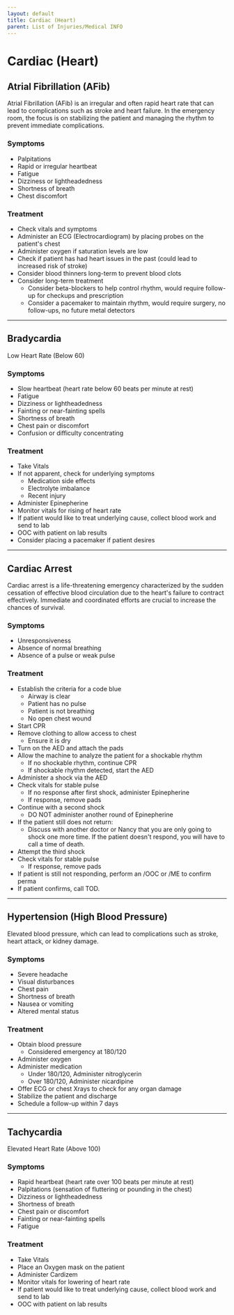 ```yaml
---
layout: default
title: Cardiac (Heart)
parent: List of Injuries/Medical INFO
---
```


# Cardiac (Heart)

## Atrial Fibrillation (AFib)
Atrial Fibrillation (AFib) is an irregular and often rapid heart rate that can lead to complications such as stroke and heart failure. In the emergency room, the focus is on stabilizing the patient and managing the rhythm to prevent immediate complications.

### Symptoms
- Palpitations
- Rapid or irregular heartbeat
- Fatigue
- Dizziness or lightheadedness
- Shortness of breath
- Chest discomfort

### Treatment
- Check vitals and symptoms
- Administer an ECG (Electrocardiogram) by placing probes on the patient's chest
- Administer oxygen if saturation levels are low
- Check if patient has had heart issues in the past (could lead to increased risk of stroke)
- Consider blood thinners long-term to prevent blood clots
- Consider long-term treatment
  - Consider beta-blockers to help control rhythm, would require follow-up for checkups and prescription
  - Consider a pacemaker to maintain rhythm, would require surgery, no follow-ups, no future metal detectors

---

## Bradycardia
Low Heart Rate (Below 60)

### Symptoms
- Slow heartbeat (heart rate below 60 beats per minute at rest)
- Fatigue
- Dizziness or lightheadedness
- Fainting or near-fainting spells
- Shortness of breath
- Chest pain or discomfort
- Confusion or difficulty concentrating

### Treatment
- Take Vitals
- If not apparent, check for underlying symptoms
  - Medication side effects
  - Electrolyte imbalance
  - Recent injury
- Administer Epinepherine
- Monitor vitals for rising of heart rate
- If patient would like to treat underlying cause, collect blood work and send to lab
- OOC with patient on lab results
- Consider placing a pacemaker if patient desires


---

## Cardiac Arrest
Cardiac arrest is a life-threatening emergency characterized by the sudden cessation of effective blood circulation due to the heart's failure to contract effectively. Immediate and coordinated efforts are crucial to increase the chances of survival.

### Symptoms
- Unresponsiveness
- Absence of normal breathing
- Absence of a pulse or weak pulse

### Treatment

- Establish the criteria for a code blue
  - Airway is clear
  - Patient has no pulse
  - Patient is not breathing
  - No open chest wound
- Start CPR
- Remove clothing to allow access to chest
  - Ensure it is dry
- Turn on the AED and attach the pads
- Allow the machine to analyze the patient for a shockable rhythm
  - If no shockable rhythm, continue CPR
  - If shockable rhythm detected, start the AED
- Administer a shock via the AED
- Check vitals for stable pulse
  - If no response after first shock, administer Epinepherine
  - If response, remove pads
- Continue with a second shock
  - DO NOT administer another round of Epinepherine
- If the patient still does not return:
  - Discuss with another doctor or Nancy that you are only going to shock one more time. If the patient doesn't respond, you will have to call a time of death.
- Attempt the third shock
- Check vitals for stable pulse
  - If response, remove pads
- If patient is still not responding, perform an /OOC or /ME to confirm perma
- If patient confirms, call TOD.

---

## Hypertension (High Blood Pressure)
Elevated blood pressure, which can lead to complications such as stroke, heart attack, or kidney damage.

### Symptoms
- Severe headache
- Visual disturbances
- Chest pain
- Shortness of breath
- Nausea or vomiting
- Altered mental status

### Treatment
- Obtain blood pressure 
  - Considered emergency at 180/120
- Administer oxygen
- Administer medication
  - Under 180/120, Administer nitroglycerin 
  - Over 180/120, Administer nicardipine
- Offer ECG or chest Xrays to check for any organ damage
- Stabilize the patient and discharge
- Schedule a follow-up within 7 days

---

## Tachycardia
Elevated Heart Rate (Above 100)

### Symptoms
- Rapid heartbeat (heart rate over 100 beats per minute at rest)
- Palpitations (sensation of fluttering or pounding in the chest)
- Dizziness or lightheadedness
- Shortness of breath
- Chest pain or discomfort
- Fainting or near-fainting spells
- Fatigue

### Treatment
- Take Vitals
- Place an Oxygen mask on the patient
- Administer Cardizem
- Monitor vitals for lowering of heart rate
- If patient would like to treat underlying cause, collect blood work and send to lab
- OOC with patient on lab results
